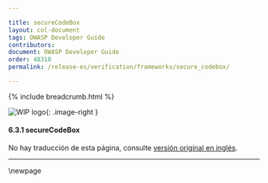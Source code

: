 ```yaml
---

title: secureCodeBox
layout: col-document
tags: OWASP Developer Guide
contributors:
document: OWASP Developer Guide
order: 48310
permalink: /release-es/verification/frameworks/secure_codebox/

---
```


{% include breadcrumb.html %}

<style type="text/css">
.image-right {
  height: 180px;
  display: block;
  margin-left: auto;
  margin-right: auto;
  float: right;
}
</style>

![WIP logo](../../../assets/images/dg_wip.png "Work in progress"){: .image-right }

#### 6.3.1 secureCodeBox

No hay traducción de esta página, consulte [versión original en inglés][release080301].

----

[release080301]: https://github.com/OWASP/www-project-developer-guide/blob/main/release/08-verification/03-frameworks/01-secure-codebox.md

\newpage
